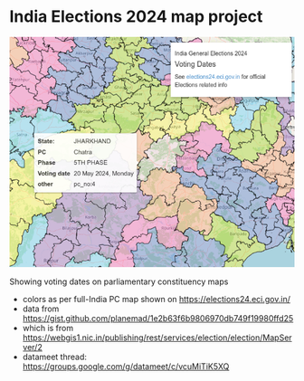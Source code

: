 # India Elections 2024 map project

![screenshot](screenshot.png)

Showing voting dates on parliamentary constituency maps

- colors as per full-India PC map shown on https://elections24.eci.gov.in/
- data from https://gist.github.com/planemad/1e2b63f6b9806970db749f19980ffd25
- which is from https://webgis1.nic.in/publishing/rest/services/election/election/MapServer/2
- datameet thread: https://groups.google.com/g/datameet/c/vcuMiTiK5XQ

